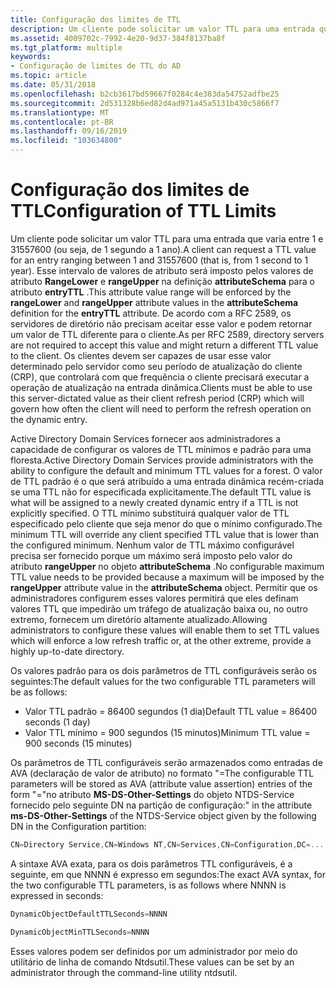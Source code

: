 ```yaml
---
title: Configuração dos limites de TTL
description: Um cliente pode solicitar um valor TTL para uma entrada que varia entre 1 e 31557600 (ou seja, de 1 segundo a 1 ano).
ms.assetid: 4009702c-7992-4e20-9d37-384f8137ba8f
ms.tgt_platform: multiple
keywords:
- Configuração de limites de TTL do AD
ms.topic: article
ms.date: 05/31/2018
ms.openlocfilehash: b2cb3617bd59667f0284c4e383da54752adfbe25
ms.sourcegitcommit: 2d531328b6ed82d4ad971a45a5131b430c5866f7
ms.translationtype: MT
ms.contentlocale: pt-BR
ms.lasthandoff: 09/16/2019
ms.locfileid: "103634800"
---
```

# <a name="configuration-of-ttl-limits"></a><span data-ttu-id="76d2e-104">Configuração dos limites de TTL</span><span class="sxs-lookup"><span data-stu-id="76d2e-104">Configuration of TTL Limits</span></span>

<span data-ttu-id="76d2e-105">Um cliente pode solicitar um valor TTL para uma entrada que varia entre 1 e 31557600 (ou seja, de 1 segundo a 1 ano).</span><span class="sxs-lookup"><span data-stu-id="76d2e-105">A client can request a TTL value for an entry ranging between 1 and 31557600 (that is, from 1 second to 1 year).</span></span> <span data-ttu-id="76d2e-106">Esse intervalo de valores de atributo será imposto pelos valores de atributo **RangeLower** e **rangeUpper** na definição **attributeSchema** para o atributo **entryTTL** .</span><span class="sxs-lookup"><span data-stu-id="76d2e-106">This attribute value range will be enforced by the **rangeLower** and **rangeUpper** attribute values in the **attributeSchema** definition for the **entryTTL** attribute.</span></span> <span data-ttu-id="76d2e-107">De acordo com a RFC 2589, os servidores de diretório não precisam aceitar esse valor e podem retornar um valor de TTL diferente para o cliente.</span><span class="sxs-lookup"><span data-stu-id="76d2e-107">As per RFC 2589, directory servers are not required to accept this value and might return a different TTL value to the client.</span></span> <span data-ttu-id="76d2e-108">Os clientes devem ser capazes de usar esse valor determinado pelo servidor como seu período de atualização do cliente (CRP), que controlará com que frequência o cliente precisará executar a operação de atualização na entrada dinâmica.</span><span class="sxs-lookup"><span data-stu-id="76d2e-108">Clients must be able to use this server-dictated value as their client refresh period (CRP) which will govern how often the client will need to perform the refresh operation on the dynamic entry.</span></span>

<span data-ttu-id="76d2e-109">Active Directory Domain Services fornecer aos administradores a capacidade de configurar os valores de TTL mínimos e padrão para uma floresta.</span><span class="sxs-lookup"><span data-stu-id="76d2e-109">Active Directory Domain Services provide administrators with the ability to configure the default and minimum TTL values for a forest.</span></span> <span data-ttu-id="76d2e-110">O valor de TTL padrão é o que será atribuído a uma entrada dinâmica recém-criada se uma TTL não for especificada explicitamente.</span><span class="sxs-lookup"><span data-stu-id="76d2e-110">The default TTL value is what will be assigned to a newly created dynamic entry if a TTL is not explicitly specified.</span></span> <span data-ttu-id="76d2e-111">O TTL mínimo substituirá qualquer valor de TTL especificado pelo cliente que seja menor do que o mínimo configurado.</span><span class="sxs-lookup"><span data-stu-id="76d2e-111">The minimum TTL will override any client specified TTL value that is lower than the configured minimum.</span></span> <span data-ttu-id="76d2e-112">Nenhum valor de TTL máximo configurável precisa ser fornecido porque um máximo será imposto pelo valor do atributo **rangeUpper** no objeto **attributeSchema** .</span><span class="sxs-lookup"><span data-stu-id="76d2e-112">No configurable maximum TTL value needs to be provided because a maximum will be imposed by the **rangeUpper** attribute value in the **attributeSchema** object.</span></span> <span data-ttu-id="76d2e-113">Permitir que os administradores configurem esses valores permitirá que eles definam valores TTL que impedirão um tráfego de atualização baixa ou, no outro extremo, fornecem um diretório altamente atualizado.</span><span class="sxs-lookup"><span data-stu-id="76d2e-113">Allowing administrators to configure these values will enable them to set TTL values which will enforce a low refresh traffic or, at the other extreme, provide a highly up-to-date directory.</span></span>

<span data-ttu-id="76d2e-114">Os valores padrão para os dois parâmetros de TTL configuráveis serão os seguintes:</span><span class="sxs-lookup"><span data-stu-id="76d2e-114">The default values for the two configurable TTL parameters will be as follows:</span></span>

-   <span data-ttu-id="76d2e-115">Valor TTL padrão = 86400 segundos (1 dia)</span><span class="sxs-lookup"><span data-stu-id="76d2e-115">Default TTL value = 86400 seconds (1 day)</span></span>
-   <span data-ttu-id="76d2e-116">Valor TTL mínimo = 900 segundos (15 minutos)</span><span class="sxs-lookup"><span data-stu-id="76d2e-116">Minimum TTL value = 900 seconds (15 minutes)</span></span>

<span data-ttu-id="76d2e-117">Os parâmetros de TTL configuráveis serão armazenados como entradas de AVA (declaração de valor de atributo) no formato "<valor-nome>=</span><span class="sxs-lookup"><span data-stu-id="76d2e-117">The configurable TTL parameters will be stored as AVA (attribute value assertion) entries of the form "<value-name>=</span></span><value><span data-ttu-id="76d2e-118">"no atributo **MS-DS-Other-Settings** do objeto NTDS-Service fornecido pelo seguinte DN na partição de configuração:</span><span class="sxs-lookup"><span data-stu-id="76d2e-118">" in the attribute **ms-DS-Other-Settings** of the NTDS-Service object given by the following DN in the Configuration partition:</span></span>


```C++
CN=Directory Service,CN=Windows NT,CN=Services,CN=Configuration,DC=...
```



<span data-ttu-id="76d2e-119">A sintaxe AVA exata, para os dois parâmetros TTL configuráveis, é a seguinte, em que NNNN é expresso em segundos:</span><span class="sxs-lookup"><span data-stu-id="76d2e-119">The exact AVA syntax, for the two configurable TTL parameters, is as follows where NNNN is expressed in seconds:</span></span>


```C++
DynamicObjectDefaultTTLSeconds=NNNN
```




```C++
DynamicObjectMinTTLSeconds=NNNN
```



<span data-ttu-id="76d2e-120">Esses valores podem ser definidos por um administrador por meio do utilitário de linha de comando Ntdsutil.</span><span class="sxs-lookup"><span data-stu-id="76d2e-120">These values can be set by an administrator through the command-line utility ntdsutil.</span></span>

 

 




